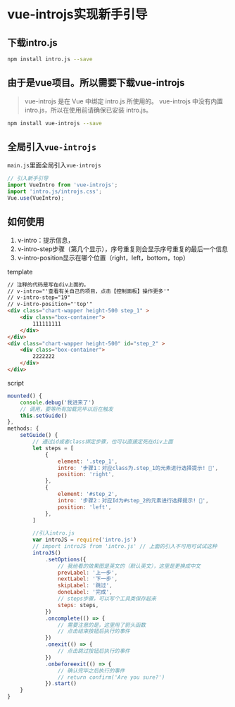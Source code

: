 # vue-introjs实现新手引导

## 下载intro.js

```bash
npm install intro.js --save
```

## 由于是vue项目。所以需要下载vue-introjs

> vue-introjs 是在 Vue 中绑定 intro.js 所使用的。
> vue-introjs 中没有内置intro.js，所以在使用前请确保已安装 intro.js。
> 

```bash
npm install vue-introjs --save
```

## 全局引入`vue-introjs`

`main.js`里面全局引入`vue-introjs`

```js
// 引入新手引导
import VueIntro from 'vue-introjs';
import 'intro.js/introjs.css';
Vue.use(VueIntro);
```

## 如何使用

1. v-intro：提示信息，
2. v-intro-step步骤（第几个显示），序号重复则会显示序号重复的最后一个信息
3. v-intro-position显示在哪个位置（right，left，bottom，top）

template

```html
// 注释的代码是写在div上面的。
// v-intro="'查看有关自己的项目，点击【控制面板】操作更多'"
// v-intro-step="19"
// v-intro-position="'top'"
<div class="chart-wapper height-500 step_1" >
	<div class="box-container">
		111111111
	</div>
</div>
<div class="chart-wapper height-500" id="step_2" >
	<div class="box-container">
		2222222
	</div>
</div>
```



script

```js
mounted() {
	console.debug('我进来了')
	// 调用，要等所有加载完毕以后在触发
	this.setGuide()
},
methods: {
	setGuide() {
		// 通过id或者class绑定步骤，也可以直接定死在div上面
		let steps = [
			{
				element: '.step_1',
				intro: '步骤1：对应class为.step_1的元素进行选择提示! 👋',
				position: 'right',
			},
			{
				element: '#step_2',
				intro: '步骤2：对应Id为#step_2的元素进行选择提示! 👋',
				position: 'left',
			},
		]
		
		//引入intro.js
		var introJS = require('intro.js')
        // import introJS from 'intro.js' // 上面的引入不可用可试试这种
		introJS()
			.setOptions({
				// 我给看的效果图是英文的（默认英文），这里是更换成中文
				prevLabel: '上一步',
				nextLabel: '下一步',
				skipLabel: '跳过',
				doneLabel: '完成',
				// steps步骤，可以写个工具类保存起来
				steps: steps,
			})
			.oncomplete(() => {
				// 需要注意的是，这里用了箭头函数
				// 点击结束按钮后执行的事件
			})
			.onexit(() => {
				// 点击跳过按钮后执行的事件
			})
			.onbeforeexit(() => {
				// 确认完毕之后执行的事件
				// return confirm('Are you sure?')
			}).start()
	}
}
```

